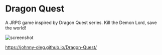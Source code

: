 # Dragon Quest

A JRPG game inspired by Dragon Quest series. 
Kill the Demon Lord, save the world!

![screenshot](https://i.imgur.com/1eWFluR.png)

https://johnny-oleg.github.io/Dragon-Quest/

